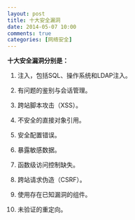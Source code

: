 ```yaml
---
layout: post
title: 十大安全漏洞
date: 2014-05-07 10:00
comments: true
categories: [网络安全]
---
```


**十大安全漏洞分别是：**

1. 注入，包括SQL、操作系统和LDAP注入。

2. 有问题的鉴别与会话管理。

3. 跨站脚本攻击（XSS）。

4. 不安全的直接对象引用。

5. 安全配置错误。

6. 暴露敏感数据。

7. 函数级访问控制缺失。

8. 跨站请求伪造（CSRF）。

9. 使用存在已知漏洞的组件。

10. 未验证的重定向。
